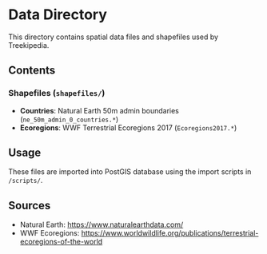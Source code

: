 # Data Directory

This directory contains spatial data files and shapefiles used by Treekipedia.

## Contents

### Shapefiles (`shapefiles/`)
- **Countries**: Natural Earth 50m admin boundaries (`ne_50m_admin_0_countries.*`)
- **Ecoregions**: WWF Terrestrial Ecoregions 2017 (`Ecoregions2017.*`)

## Usage

These files are imported into PostGIS database using the import scripts in `/scripts/`.

## Sources
- Natural Earth: https://www.naturalearthdata.com/
- WWF Ecoregions: https://www.worldwildlife.org/publications/terrestrial-ecoregions-of-the-world